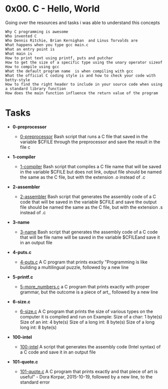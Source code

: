 # 0x00. C - Hello, World

Going over the resources and tasks i was able to understand this concepts

    Why C programming is awesome
    Who invented C
    Who Dennis Ritchie, Brian Kernighan  and Linus Torvalds are
    What happens when you type gcc main.c
    What an entry point is
    What main is
    How to print text using printf, puts and putchar
    How to get the size of a specific type using the unary operator sizeof
    How to compile using gcc
    What the default program name  is when compiling with gcc 
    What the official C coding style is and how to check your code with betty-style
    How to find the right header to include in your source code when using a standard library function
    How does the main function influence the return value of the program


# Tasks
* **0-preprocessor**
     * [0-preprocessor](https://github.com/yared07/low_level_programming/blob/main/0x00-hello_world/0-preprocessor) Bash script that runs a C file that saved in the variable $CFILE through the preprocessor and save the result in the file c

* **1-compiler**
     * [1-compiler](https://github.com/yared07/low_level_programming/blob/main/0x00-hello_world/1-compiler) Bash script that compiles a C file name that will be saved in the variable $CFILE but does not link, output file should be named the same as the C file, but with the extension .o instead of .c

* **2-assembler**
     * [2-assembler](https://github.com/yared07/low_level_programming/blob/main/0x00-hello_world/2-assembler) Bash script that generates the assembly code of a C code that will be saved in the variable $CFILE and save the output file should be named the same as the C file, but with the extension .s instead of .c

* **3-name**
     * [3-name](https://github.com/yared07/low_level_programming/blob/main/0x00-hello_world/3-name) Bash script that generates the assembly code of a C code that will be file name will be saved in the variable $CFILEand save it in an output file

* **4-puts.c**
     * [4-puts.c](https://github.com/yared07/low_level_programming/blob/main/0x00-hello_world/4-puts.c) A C program that prints exactly "Programming is like building a multilingual puzzle, followed by a new line

* **5-printf.c**
     * [5-more_numbers.c](https://github.com/yared07/low_level_programming/blob/main/0x00-hello_world/5-printf.c) a C program that prints exactly with proper grammar, but the outcome is a piece of art,, followed by a new line

* **6-size.c**
     * [6-size.c](https://github.com/yared07/low_level_programming/blob/main/0x00-hello_world/6-size.c) A C program that prints the size of various types on the computer it is compiled and run on
     Example: Size of a char: 1 byte(s)
              Size of an int: 4 byte(s)
              Size of a long int: 8 byte(s)
              Size of a long long int: 8 byte(s)

* **100-intel**
     * [100-intel](https://github.com/yared07/low_level_programming/blob/main/0x00-hello_world/100-intel) A script that generates the assembly code (Intel syntax) of a C code and save it in an output file

* **101-quote.c**
     * [101-quote.c](https://github.com/yared07/low_level_programming/blob/main/0x00-hello_world/101-quote.c) A C program that prints exactly and that piece of art is useful" - Dora Korpar, 2015-10-19, followed by a new line, to the standard error